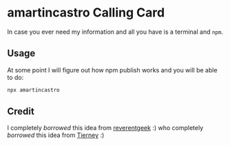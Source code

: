 # amartincastro Calling Card

In case you ever need my information and all you have is a terminal and `npm`.

## Usage
 At some point I will figure out how npm publish works and you will be able to do:

```bash
npx amartincastro
```

## Credit

I completely *borrowed* this idea from [reverentgeek](https://github.com/reverentgeek) :)
who completely *borrowed* this idea from [Tierney](https://github.com/bnb/bitandbang) :)